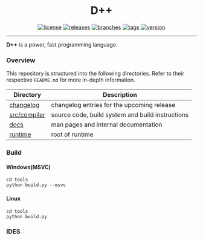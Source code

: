 <div align="center">

# D++
[![license](https://badgen.net/github/license/ACoderOrHacker/DPP)](https://github.com/ACoderOrHacker/DPP/blob/master/LICENSE)
[![releases](https://badgen.net/github/releases/ACoderOrHacker/DPP)](https://github.com/ACoderOrHacker/DPP/releases/)
[![branches](https://badgen.net/github/branches/ACoderOrHacker/DPP)]()
[![tags](https://badgen.net/github/tags/ACoderOrHacker/DPP)](https://github.com/ACoderOrHacker/DPP/tags)
[![version](https://badgen.net/github/release/ACoderOrHacker/DPP)]()

</div>

---
**D++** is a power, fast programming language.

### Overview

This repository is structured into the following directories.
Refer to their respective `README.md` for more in-depth information.

| Directory                                | Description                                      |
|------------------------------------------|--------------------------------------------------|
| [changelog](CHANGELOG)                   | changelog entries for the upcoming release       |
| [src/compiler](src/compiler)             | source code, build system and build instructions |
| [docs](doc/compiler/index.md)            | man pages and internal documentation             |                       |
| [runtime](src/runtime/)                  | root of runtime                                  |

### Build

#### Windows(MSVC)
```
cd tools
python build.py --msvc
```

#### Linux
```
cd tools
python build.py
```

### IDES

